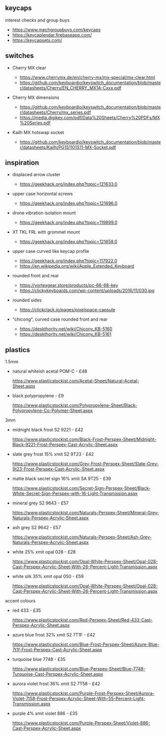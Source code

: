 keycaps
-------

interest checks and group buys

  * https://www.mechgroupbuys.com/keycaps
  * https://keycaplendar.firebaseapp.com/
  * https://keycapsets.com/


switches
--------

  * Cherry MX clear
      * https://www.cherrymx.de/en/cherry-mx/mx-special/mx-clear.html
      * https://github.com/keyboardio/keyswitch_documentation/blob/master/datasheets/Cherry/EN_CHERRY_MX1A-Cxxx.pdf

  * Cherry MX dimensions
      * https://github.com/keyboardio/keyswitch_documentation/blob/master/datasheets/Cherry/mx_series.pdf
      * https://media.digikey.com/pdf/Data%20Sheets/Cherry%20PDFs/MX%20Series.pdf

  * Kailh MX hotswap socket
      * https://github.com/keyboardio/keyswitch_documentation/blob/master/datasheets/Kailh/PG151101S11-MX-Socket.pdf


inspiration
-----------

  * displaced arrow cluster
      - https://geekhack.org/index.php?topic=121633.0

  * upper case horizontal screws
      - https://geekhack.org/index.php?topic=121696.0

  * drone vibration isolation mount
      - https://geekhack.org/index.php?topic=119899.0

  * XT TKL FRL with grommet mount
      - https://geekhack.org/index.php?topic=121658.0

  * upper case curved like keycap profile
      - https://geekhack.org/index.php?topic=117922.0
      - https://en.wikipedia.org/wiki/Apple_Extended_Keyboard

  * rounded front and rear
      - https://vortexgear.store/products/pc-66-68-key
      - https://clickykeyboards.com/wp-content/uploads/2016/11/030.jpg

  * rounded sides
      - https://clickclack.io/pages/pixelspace-capsule

  * "chicong", curved case rounded front and rear
      - https://deskthority.net/wiki/Chicony_KB-5160
      - https://deskthority.net/wiki/Chicony_KB-5161


plastics
--------

1.5mm

  * natural whiteish acetal POM-C - £48

    https://www.plasticstockist.com/Acetal-Sheet/Natural-Acetal-Sheet.aspx

  * black polypropylene - £9

    https://www.plasticstockist.com/Polypropylene-Sheet/Black-Polypropylene-Co-Polymer-Sheet.aspx

3mm

  * midnight black frost S2 9221 - £42

    https://www.plasticstockist.com/Black-Frost-Perspex-Sheet/Midnight-Black-9221-Frost-Perspex-Cast-Acrylic-Sheet.aspx

  * slate grey frost 15% xmit S2 9T23 - £42

    https://www.plasticstockist.com/Grey-Frost-Perspex-Sheet/Slate-Grey-9t23-Frost-Perspex-Cast-Acrylic-Sheet.aspx

  * matte black secret sign 16% xmit SA 9T25 - £39

    https://www.plasticstockist.com/Secret-Sign-Perspex-Sheet/Black-White-Secret-Sign-Perspex-with-16-Light-Transmission.aspx

  * mineral grey S2 9643 - £57

    https://www.plasticstockist.com/Naturals-Perspex-Sheet/Mineral-Grey-Naturals-Perspex-Acrylic-Sheet.aspx

  * ash grey S2 9642 - £57

    https://www.plasticstockist.com/Naturals-Perspex-Sheet/Ash-Grey-Naturals-Perspex-Acrylic-Sheet.aspx

  * white 25% xmit opal 028 - £28

    https://www.plasticstockist.com/Opal-White-Perspex-Sheet/Opal-028-Cast-Perspex-Acrylic-Sheet-With-26-Percent-Light-Transmission.aspx

  * white silk 35% xmit opal 050 - £59

    https://www.plasticstockist.com/Opal-White-Perspex-Sheet/Opal-028-Cast-Perspex-Acrylic-Sheet-With-26-Percent-Light-Transmission.aspx

accent colours

  * red 433 - £35

    https://www.plasticstockist.com/Red-Perspex-Sheet/Red-433-Cast-Perspex-Acrylic-Sheet.aspx

  * azure blue frost 32% xmit S2 7T1F - £42

    https://www.plasticstockist.com/Blue-Frost-Perspex-Sheet/Azure-Blue-7t1f-Frost-Perspex-Cast-Acrylic-Sheet.aspx

  * turquoise blue 7748 - £35

    https://www.plasticstockist.com/Blue-Perspex-Sheet/Blue-7748-Turquoise-Cast-Perspex-Acrylic-Sheet.aspx

  * aurora violet frost 36% xmit S2 7T58 - £42

    https://www.plasticstockist.com/Purple-Frost-Perspex-Sheet/Aurora-Violet-7t58-Frost-Perspex-Acrylic-Sheet-With-55-Percent-Light-Transmission.aspx

  * purple 4% xmit violet 886 - £35

    https://www.plasticstockist.com/Purple-Perspex-Sheet/Violet-886-Cast-Perspex-Acrylic-Sheet.aspx
